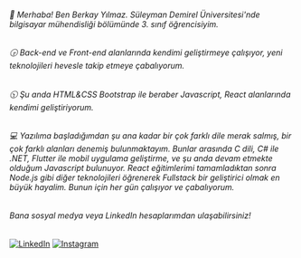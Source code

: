 <h6>👋 Merhaba! Ben Berkay Yılmaz. Süleyman Demirel Üniversitesi'nde bilgisayar mühendisliği bölümünde 3. sınıf öğrencisiyim.</h6>
<h6>🕞 Back-end ve Front-end alanlarında kendimi geliştirmeye çalışıyor, yeni teknolojileri hevesle takip etmeye çabalıyorum.</h6>
<h6>🕥 Şu anda HTML&CSS Bootstrap ile beraber Javascript, React alanlarında kendimi geliştiriyorum.</h6>
<h6>💻 Yazılıma başladığımdan şu ana kadar bir çok farklı dile merak salmış, bir çok farklı alanları denemiş bulunmaktayım. Bunlar arasında C dili, C# ile .NET, Flutter ile mobil uygulama geliştirme, ve şu anda devam etmekte olduğum Javascript bulunuyor. React eğitimlerimi tamamladıktan sonra Node.js gibi diğer teknolojileri öğrenerek Fullstack bir geliştirici olmak en büyük hayalim. Bunun için her gün çalışıyor ve çabalıyorum.</h6>
<h6>Bana sosyal medya veya LinkedIn hesaplarımdan ulaşabilirsiniz!</h6>
<a href="https://www.linkedin.com/in/berkay-y%C4%B1lmaz-088b8a271/" target="_blank"><img src="https://img.shields.io/badge/LinkedIn-000000?style=for-the-badge&logo=linkedin&logoColor=white" alt="LinkedIn"></a>
<a href="https://www.instagram.com/berkayyilmzzz/" target="_blank">
  <img src="https://img.shields.io/badge/Instagram-000000?style=for-the-badge&logo=instagram&logoColor=white" alt="Instagram">
</a>





<!--
**Berkayilmz/Berkayilmz** is a ✨ _special_ ✨ repository because its `README.md` (this file) appears on your GitHub profile.

Here are some ideas to get you started:

- 🔭 I’m currently working on ...
- 🌱 I’m currently learning ...
- 👯 I’m looking to collaborate on ...
- 🤔 I’m looking for help with ...
- 💬 Ask me about ...
- 📫 How to reach me: ...
- 😄 Pronouns: ...
- ⚡ Fun fact: ...
-->

